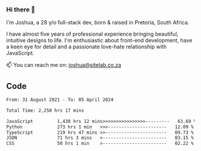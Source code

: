 ### Hi there 👋

I'm Joshua, a 28 y/o full-stack dev, born & raised in Pretoria, South Africa. 

I have almost five years of professional experience bringing beautiful, intuitive designs to life. I'm enthusiastic about front-end development, have a keen eye for detail and a passionate love-hate relationship with JavaScript.

📫 You can reach me on: joshua@sitelab.co.za

## **Code**

<!--START_SECTION:waka-->

```txt
From: 31 August 2021 - To: 05 April 2024

Total Time: 2,258 hrs 17 mins

JavaScript         1,438 hrs 12 mins>>>>>>>>>>>>>>>>---------   63.69 %
Python             273 hrs 1 min   >>>----------------------   12.09 %
TypeScript         219 hrs 47 mins >>-----------------------   09.73 %
JSON               71 hrs 3 mins   >------------------------   03.15 %
CSS                50 hrs 1 min    >------------------------   02.22 %
```

<!--END_SECTION:waka-->
